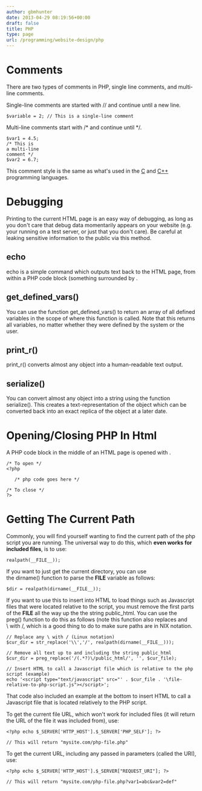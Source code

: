 ```yaml
---
author: gbmhunter
date: 2013-04-29 08:19:56+00:00
draft: false
title: PHP
type: page
url: /programming/website-design/php
---
```


# Comments


There are two types of comments in PHP, single line comments, and multi-line comments.

Single-line comments are started with // and continue until a new line.

    
    $variable = 2; // This is a single-line comment


Multi-line comments start with /* and continue until */.

    
    $var1 = 4.5;
    /* This is
    a multi-line
    comment */
    $var2 = 6.7;


This comment style is the same as what's used in the [C](http://blog.mbedded.ninja/programming/languages/c) and [C++](http://blog.mbedded.ninja/programming/languages/c-plus-plus) programming languages.


# Debugging


Printing to the current HTML page is an easy way of debugging, as long as you don't care that debug data momentarily appears on your website (e.g. your running on a test server, or just that you don't care). Be careful at leaking sensitive information to the public via this method.


## echo


echo is a simple command which outputs text back to the HTML page, from within a PHP code block (something surrounded by <?php and ?>.


## get_defined_vars()


You can use the function get_defined_vars() to return an array of all defined variables in the scope of where this function is called. Note that this returns all variables, no matter whether they were defined by the system or the user.


## print_r()


print_r() converts almost any object into a human-readable text output.


## serialize()


You can convert almost any object into a string using the function serialize(). This creates a text-representation of the object which can be converted back into an exact replica of the object at a later date.


# Opening/Closing PHP In Html


A PHP code block in the middle of an HTML page is opened with <?php and closed with ?>.

    
    /* To open */
    <?php
    
       /* php code goes here */
    
    /* To close */
    ?>




# Getting The Current Path


Commonly, you will find yourself wanting to find the current path of the php script you are running. The universal way to do this, which **even works for included files**, is to use:

    
    realpath(__FILE__));


If you want to just get the current directory, you can use the dirname() function to parse the __FILE__ variable as follows:

    
    $dir = realpath(dirname(__FILE__));


If you want to use this to insert into HTML to load things such as Javascript files that were located relative to the script, you must remove the first parts of the __FILE__ all the way up the the string public_html. You can use the preg() function to do this as follows (note this function also replaces and \ with /, which is a good thing to do to make sure paths are in NIX notation.

    
    // Replace any \ with / (Linux notation)
    $cur_dir = str_replace('\\','/', realpath(dirname(__FILE__)));
    
    // Remove all text up to and including the string public_html
    $cur_dir = preg_replace('/(.*?)\/public_html/', '', $cur_file);
    
    // Insert HTML to call a Javascript file which is relative to the php script (example)
    echo '<script type="text/javascript" src="' . $cur_file . '\file-relative-to-php-script.js"></script>';


That code also included an example at the bottom to insert HTML to call a Javascript file that is located relatively to the PHP script.

To get the current file URL, which won't work for included files (it will return the URL of the file it was included from), use:

    
    <?php echo $_SERVER['HTTP_HOST'].$_SERVER['PHP_SELF']; ?>
    
    // This will return "mysite.com/php-file.php"


To get the current URL, including any passed in parameters (called the URI), use:

    
    <?php echo $_SERVER['HTTP_HOST'].$_SERVER["REQUEST_URI"]; ?>
    
    // This will return "mysite.com/php-file.php?var1=abc&var2=def"



